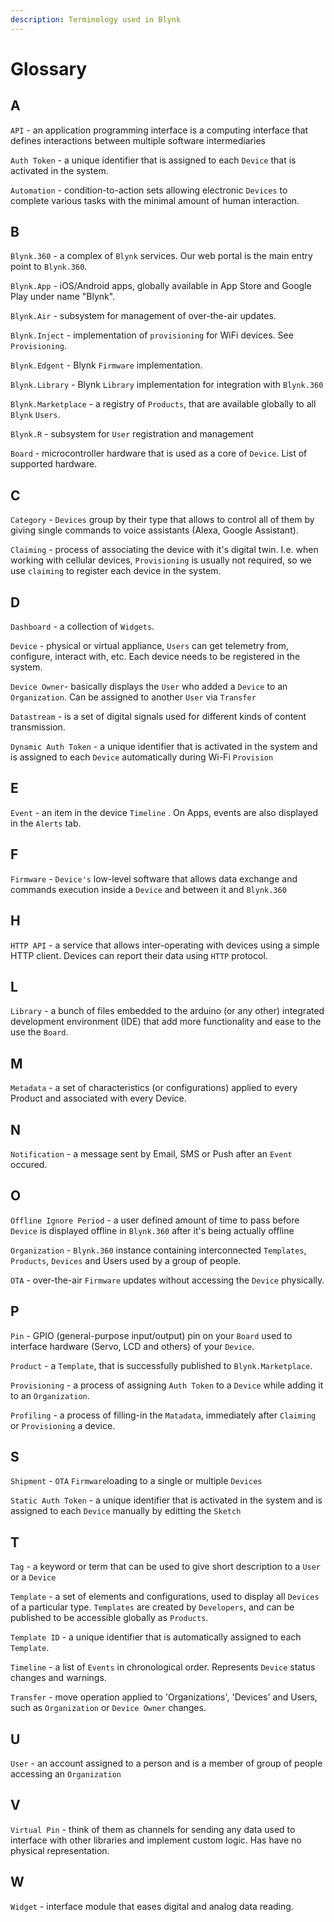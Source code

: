 ```yaml
---
description: Terminology used in Blynk
---
```


# Glossary

## A

`API` - an application programming interface is a computing interface that defines interactions between multiple software intermediaries

`Auth Token` - a unique identifier that is assigned to each `Device` that is activated in the system.

`Automation` - condition-to-action sets allowing electronic `Devices` to complete various tasks with the minimal amount of human interaction.

## B

`Blynk.360` - a complex of `Blynk` services. Our web portal is the main entry point to `Blynk.360`.

`Blynk.App` - iOS/Android apps, globally available in App Store and Google Play under name "Blynk".

`Blynk.Air` - subsystem for management of over-the-air updates.

`Blynk.Inject` - implementation of `provisioning` for WiFi devices. See `Provisioning`.

`Blynk.Edgent` - Blynk `Firmware` implementation.

`Blynk.Library` - Blynk `Library` implementation for integration with `Blynk.360`

`Blynk.Marketplace` - a registry of `Products`, that are available globally to all `Blynk` `Users`.

`Blynk.R` - subsystem for `User` registration and management

`Board` - microcontroller hardware that is used as a core of `Device`. List of supported hardware.

## C

`Category` - `Devices` group by their type that allows to control all of them by giving single commands to voice assistants \(Alexa, Google Assistant\).

`Claiming` - process of associating the device with it's digital twin. I.e. when working with cellular devices, `Provisioning` is usually not required, so we use `claiming` to register each device in the system.

## D

`Dashboard` - a collection of `Widgets`.

`Device` - physical or virtual appliance, `Users` can get telemetry from, configure, interact with, etc. Each device needs to be registered in the system.

`Device Owner`- basically displays the `User` who added a `Device` to an `Organization`. Can be assigned to another `User` via `Transfer`

`Datastream` - is a set of digital signals used for different kinds of content transmission.

`Dynamic Auth Token` - a unique identifier that is activated in the system and is assigned to each `Device` automatically during Wi-Fi `Provision`

## E

`Event` - an item in the device `Timeline` . On Apps, events are also displayed in the `Alerts` tab.

## F

`Firmware` - `Device's` low-level software that allows data exchange and commands execution inside a `Device` and between it and `Blynk.360`

## H

`HTTP API` - a service that allows inter-operating with devices using a simple HTTP client. Devices can report their data using `HTTP` protocol.

## L

`Library` - a bunch of files embedded to the arduino \(or any other\) integrated development environment \(IDE\) that add more functionality and ease to the use the `Board`.

## M

`Metadata` - a set of characteristics \(or configurations\) applied to every Product and associated with every Device.

## N

`Notification` - a message sent by Email, SMS or Push after an `Event` occured.

## O

`Offline Ignore Period` - a user defined amount of time to pass before `Device` is displayed offline in `Blynk.360` after it's being actually offline

`Organization` - `Blynk.360` instance containing interconnected `Templates`, `Products`, `Devices` and Users used by a group of people.

`OTA` - over-the-air `Firmware` updates without accessing the `Device` physically.

## P

`Pin` - GPIO \(general-purpose input/output\) pin on your `Board` used to interface hardware \(Servo, LCD and others\) of your `Device`.

`Product` - a `Template`, that is successfully published to `Blynk.Marketplace`.

`Provisioning` - a process of assigning `Auth Token` to a `Device` while adding it to an `Organization`.

`Profiling` - a process of filling-in the `Matadata`, immediately after `Claiming` or `Provisioning` a device.

## S

`Shipment` - `OTA` `Firmware`loading to a single or multiple `Devices`

`Static Auth Token` - a unique identifier that is activated in the system and is assigned to each `Device` manually by editting the `Sketch`

## T

`Tag` - a keyword or term that can be used to give short description to a `User` or a `Device`

`Template` - a set of elements and configurations, used to display all `Devices` of a particular type. `Templates` are created by `Developers`, and can be published to be accessible globally as `Products`.

`Template ID` - a unique identifier that is automatically assigned to each `Template`.

`Timeline` - a list of `Events` in chronological order. Represents `Device` status changes and warnings.

`Transfer` - move operation applied to 'Organizations', 'Devices' and Users, such as `Organization` or `Device Owner` changes.

## U

`User` - an account assigned to a person and is a member of group of people accessing an `Organization`

## V

`Virtual Pin` - think of them as channels for sending any data used to interface with other libraries and implement custom logic. Has have no physical representation.

## W

`Widget` - interface module that eases digital and analog data reading.

